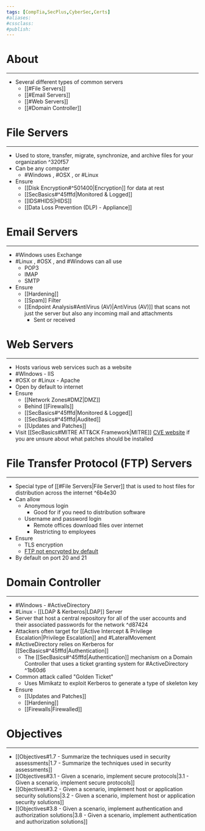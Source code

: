 ```yaml
---
tags: [CompTia,SecPlus,CyberSec,Certs]
#aliases:
#cssclass:
#publish:
---
```


# About
---
- Several different types of common servers
	- [[#File Servers]]
	- [[#Email Servers]]
	- [[#Web Servers]]
	- [[#Domain Controller]]

# File Servers
---
- Used to store, transfer, migrate, synchronize, and archive files for your organization ^320f57
- Can be any computer
	- #Windows , #OSX , or #Linux
- Ensure
	- [[Disk Encryption#^501400|Encryption]] for data at rest
	- [[SecBasics#^45fffd|Monitored & Logged]]
	- [[IDS#HIDS|HIDS]]
	- [[Data Loss Prevention (DLP) - Appliance]]

# Email Servers
---
- #Windows uses Exchange
- #Linux , #OSX , and #Windows can all use
	- POP3
	- IMAP
	- SMTP
- Ensure
	- [[Hardening]]
	- [[Spam]] Filter
	- [[Endpoint Analysis#AntiVirus (AV)|AntiVirus (AV)]] that scans not just the server but also any incoming mail and attachments
		- Sent or received

# Web Servers
---
- Hosts various web services such as a website
- #WIndows - IIS
- #OSX or #Linux - Apache
- Open by default to internet
- Ensure
	- [[Network Zones#DMZ|DMZ]]
	- Behind [[Firewalls]]
	- [[SecBasics#^45fffd|Monitored & Logged]]
	- [[SecBasics#^45fffd|Audited]]
	- [[Updates and Patches]]
- Visit [[SecBasics#MITRE ATT&CK Framework|MITRE]] [CVE website](https://cve.mitre.org) if you are unsure about what patches should be installed

# File Transfer Protocol (FTP) Servers
---
- Special type of [[#File Servers|File Server]] that is used to host files for distribution across the internet ^6b4e30
- Can allow
	- Anonymous login
		- Good for if you need to distribution software
	- Username and password login
		- Remote offices download files over internet
		- Restricting to employees
- Ensure
	- TLS encryption
	- <u>FTP not encrypted by default</u>
- By default on port 20 and 21

# Domain Controller
---
- #Windows - #ActiveDirectory
- #Linux - [[LDAP & Kerberos|LDAP]] Server
- Server that host a central repository for all of the user accounts and their associated passwords for the network ^d87424
- Attackers often target for [[Active Intercept & Privilege Escalation|Privilege Escalation]] and #LateralMovement
- #ActiveDirectory relies on Kerberos for [[SecBasics#^45fffd|Authentication]]
	- The [[SecBasics#^45fffd|Authentication]] mechanism on a Domain Controller that uses a ticket granting system for #ActiveDirectory ^1b60d6
- Common attack called "Golden Ticket"
	- Uses Mimikatz to exploit Kerberos to generate a type of skeleton key
- Ensure
	- [[Updates and Patches]]
	- [[Hardening]]
	- [[Firewalls|Firewalled]]

# Objectives
---
- [[Objectives#1.7 - Summarize the techniques used in security assessments|1.7 - Summarize the techniques used in security assessments]]
- [[Objectives#3.1 - Given a scenario, implement secure protocols|3.1 - Given a scenario, implement secure protocols]]
- [[Objectives#3.2 - Given a scenario, implement host or application security solutions|3.2 - Given a scenario, implement host or application security solutions]]
- [[Objectives#3.8 - Given a scenario, implement authentication and authorization solutions|3.8 - Given a scenario, implement authentication and authorization solutions]]